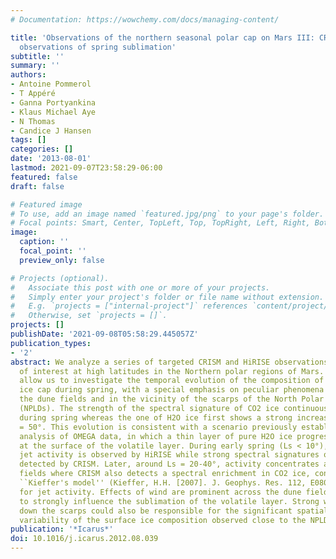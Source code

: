 ```yaml
---
# Documentation: https://wowchemy.com/docs/managing-content/

title: 'Observations of the northern seasonal polar cap on Mars III: CRISM/HiRISE
  observations of spring sublimation'
subtitle: ''
summary: ''
authors:
- Antoine Pommerol
- T Appéré
- Ganna Portyankina
- Klaus Michael Aye
- N Thomas
- Candice J Hansen
tags: []
categories: []
date: '2013-08-01'
lastmod: 2021-09-07T23:58:29-06:00
featured: false
draft: false

# Featured image
# To use, add an image named `featured.jpg/png` to your page's folder.
# Focal points: Smart, Center, TopLeft, Top, TopRight, Left, Right, BottomLeft, Bottom, BottomRight.
image:
  caption: ''
  focal_point: ''
  preview_only: false

# Projects (optional).
#   Associate this post with one or more of your projects.
#   Simply enter your project's folder or file name without extension.
#   E.g. `projects = ["internal-project"]` references `content/project/deep-learning/index.md`.
#   Otherwise, set `projects = []`.
projects: []
publishDate: '2021-09-08T05:58:29.445057Z'
publication_types:
- '2'
abstract: We analyze a series of targeted CRISM and HiRISE observations of seven regions
  of interest at high latitudes in the Northern polar regions of Mars. These data
  allow us to investigate the temporal evolution of the composition of the seasonal
  ice cap during spring, with a special emphasis on peculiar phenomena occurring in
  the dune fields and in the vicinity of the scarps of the North Polar Layered Deposits
  (NPLDs). The strength of the spectral signature of CO2 ice continuously decreases
  during spring whereas the one of H2O ice first shows a strong increase until Ls
  = 50°. This evolution is consistent with a scenario previously established from
  analysis of OMEGA data, in which a thin layer of pure H2O ice progressively develops
  at the surface of the volatile layer. During early spring (Ls < 10°), widespread
  jet activity is observed by HiRISE while strong spectral signatures of CO2 ice are
  detected by CRISM. Later, around Ls = 20-40°, activity concentrates at the dune
  fields where CRISM also detects a spectral enrichment in CO2 ice, consistent with
  ``Kieffer's model'' (Kieffer, H.H. [2007]. J. Geophys. Res. 112, E08005. doi:10.1029/2006JE002816)
  for jet activity. Effects of wind are prominent across the dune fields and seem
  to strongly influence the sublimation of the volatile layer. Strong winds blowing
  down the scarps could also be responsible for the significant spatial and temporal
  variability of the surface ice composition observed close to the NPLD.
publication: '*Icarus*'
doi: 10.1016/j.icarus.2012.08.039
---
```


